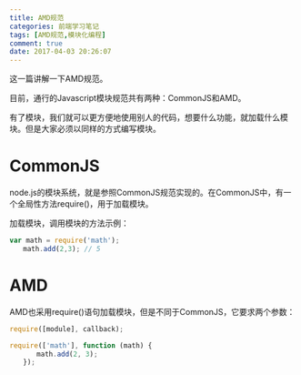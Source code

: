 ```yaml
---
title: AMD规范
categories: 前端学习笔记
tags: [AMD规范,模块化编程]
comment: true
date: 2017-04-03 20:26:07
---
```

这一篇讲解一下AMD规范。

<!-- more -->

目前，通行的Javascript模块规范共有两种：CommonJS和AMD。

有了模块，我们就可以更方便地使用别人的代码，想要什么功能，就加载什么模块。但是大家必须以同样的方式编写模块。

# CommonJS
node.js的模块系统，就是参照CommonJS规范实现的。在CommonJS中，有一个全局性方法require()，用于加载模块。

加载模块，调用模块的方法示例：
```javascript   
var math = require('math');
　　math.add(2,3); // 5
```

# AMD
AMD也采用require()语句加载模块，但是不同于CommonJS，它要求两个参数：
```javascript   
require([module], callback);

require(['math'], function (math) {
　　　　math.add(2, 3);
　　});
```
